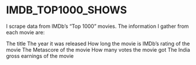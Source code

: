 # IMDB_TOP1000_SHOWS

I scrape data from IMDb’s “Top 1000” movies. The information I gather from each movie are:

The title
The year it was released
How long the movie is
IMDb’s rating of the movie
The Metascore of the movie
How many votes the movie got
The India gross earnings of the movie
